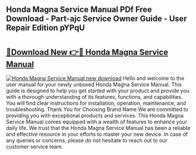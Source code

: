 ## Honda Magna Service Manual PDf Free Download - Part-ajc Service Owner Guide - User Repair Edition pYPqU

# <h2><a href="http://bc52318.oget.top/?id=Honda+Magna+Service+Manual">🔗Download New 👉🔴 Honda Magna Service Manual</a></h2>

[![Honda Magna Service Manual new download](https://i.imgur.com/5g1atiW.png)](http://bc52318.oget.top/?id=Honda+Magna+Service+Manual)
Hello and welcome to the user manual for your newly unboxed Honda Magna Service Manual. This guide is designed to help you get started with your product and provide you with a thorough understanding of its features, functions, and capabilities. You will find clear instructions for installation, operation, maintenance, and troubleshooting. Thank You for Choosing Brand Name We are committed to providing you with exceptional products and services. This Honda Magna Service Manual comes equipped with a wealth of features to enhance your daily life. We trust that the Honda Magna Service Manual has been a reliable and effective resource in your efforts to master your new device. In case of any queries or concerns, please do not hesitate to reach out to our customer service team.
